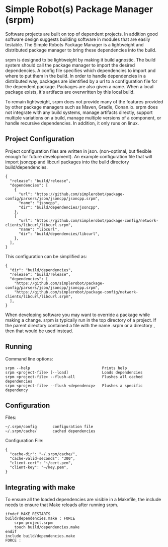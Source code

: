 # Simple Robot(s) Package Manager (srpm)
Software projects are built on top of dependent projects. In addition good software design suggests building software in modules that are easily testable. The Simple Robots Package Manager is a lightweight and distributed package manager to bring these dependencies into the build.

srpm is designed to be lightweight by making it build agnostic. The build system should call the package manager to import the desired dependencies. A config file specifies which dependencies to import and where to put them in the build. In order to handle dependencies in a distributed way, packages are identified by a url to a configuration file for the dependent package. Packages are also given a name. When a local package exists, it's artifacts are overwritten by this local build.

To remain lightweight, srpm does not provide many of the features provided by other package managers such as Maven, Gradle, Conan.io. srpm does not integrate with any build systems, manage artifacts directly, support multiple variations on a build, manage multiple versions of a component, or handle recursive dependencies. In addition, it only runs on linux.

## Project Configuration
Project configuration files are written in json. (non-optimal, but flexible enough for future development). An example configuration file that will import jsoncpp and libcurl packages into the build directory build/dependencies.

```
{
  "release": "build/release",
  "dependencies": [
    {
      "url": "https://github.com/simplerobot/package-config/parsers/json/jsoncpp/jsoncpp.srpm",
      "name": "jsoncpp",
      "dir": "build/dependencies/jsoncpp",
    },
    {
      "url": "https://github.com/simplerobot/package-config/network-clients/libcurl/libcurl.srpm",
      "name": "libcurl",
      "dir": "build/dependencies/libcurl", 
    },
  ],
}
```

This configuration can be simplified as:

```
{
  "dir": "build/dependencies",
  "release": "build/release",
  "dependencies": [
    "https://github.com/simplerobot/package-config/parsers/json/jsoncpp/jsoncpp.srpm",
    "https://github.com/simplerobot/package-config/network-clients/libcurl/libcurl.srpm",
  ],
}
```
When developing software you may want to override a package while making a change. srpm is typically run in the top directory of a project. If the parent directory contained a file with the name <project>.srpm or a directory <project>, then that would be used instead.

## Running

Command line options:
```
srpm --help                                Prints help
srpm <project-file> [--load]               Loads dependencies
srpm <project-file> --flush-all            Flushes all cached dependencies
srpm <project-file> --flush <dependency>   Flushes a specific dependency
```
## Configuration
Files:
```
~/.srpm/config       configuration file
~/.srpm/cache/       cached dependencies
```
Configuration File:
```
{
  "cache-dir": "~/.srpm/cache/",
  "cache-valid-seconds": "300",
  "client-cert": "~/cert.pem",
  "client-key": "~/key.pem",
}
```
## Integrating with make
To ensure all the loaded dependencies are visible in a Makefile, the include needs to ensure that Make reloads after running srpm.
```
ifndef MAKE_RESTARTS
build/dependencies.make : FORCE
    srpm project.srpm
    touch build/dependencies.make
endif
include build/dependencies.make
FORCE :
```

